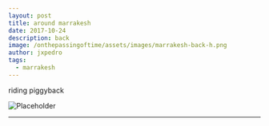```yaml
---
layout: post
title: around marrakesh
date: 2017-10-24
description: back
image: /onthepassingoftime/assets/images/marrakesh-back-h.png
author: jxpedro
tags: 
  - marrakesh
---
```

<p >riding piggyback</p>

![Placeholder](/onthepassingoftime/assets/images/marrakesh-back.jpg)

<p></p>

<hr/>
